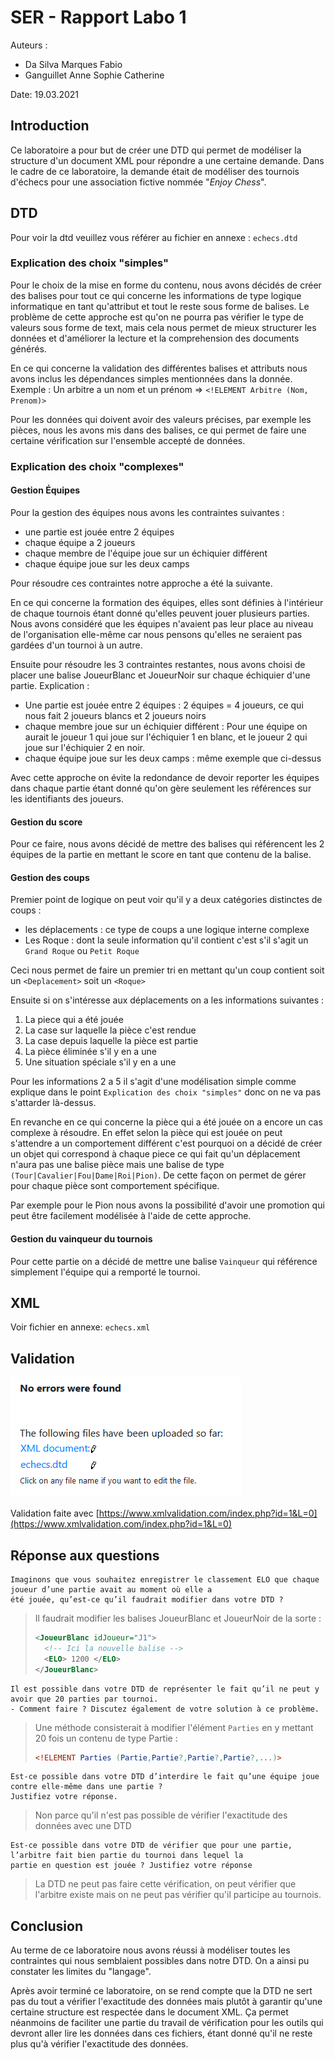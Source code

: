# SER - Rapport Labo 1
Auteurs :
* Da Silva Marques Fabio
* Ganguillet Anne Sophie Catherine

Date: 19.03.2021

## Introduction
Ce laboratoire a pour but de créer une DTD qui permet de modéliser la structure d'un document XML pour répondre a une certaine demande.
Dans le cadre de ce laboratoire, la demande était de modéliser des tournois d'échecs pour une association fictive nommée "*Enjoy Chess*".

## DTD
Pour voir la dtd veuillez vous référer au fichier en annexe : `echecs.dtd`

### Explication des choix "simples"
Pour le choix de la mise en forme du contenu, nous avons décidés de créer des balises pour tout ce qui concerne les informations de type logique informatique en tant qu'attribut et tout le reste sous forme de balises.
Le problème de cette approche est qu'on ne pourra pas vérifier le type de valeurs sous forme de text, mais cela nous permet de mieux structurer les données et d'améliorer la lecture et la comprehension des documents générés.

En ce qui concerne la validation des différentes balises et attributs nous avons inclus les dépendances simples mentionnées dans la donnée. Exemple : Un arbitre a un nom et un prénom => `<!ELEMENT Arbitre (Nom, Prenom)>`

Pour les données qui doivent avoir des valeurs précises, par exemple les pièces, nous les avons mis dans des balises, ce qui permet de faire une certaine vérification sur l'ensemble accepté de données.

### Explication des choix "complexes"

#### Gestion Équipes
Pour la gestion des équipes nous avons les contraintes suivantes :
* une partie est jouée entre 2 équipes
* chaque équipe a 2 joueurs
* chaque membre de l'équipe joue sur un échiquier différent
* chaque équipe joue sur les deux camps

Pour résoudre ces contraintes notre approche a été la suivante. 

En ce qui concerne la formation des équipes, elles sont définies à l'intérieur de chaque tournois étant donné qu'elles peuvent jouer plusieurs parties. Nous avons considéré que les équipes n'avaient pas leur place au niveau de l'organisation elle-même car nous pensons qu'elles ne seraient pas gardées d'un tournoi à un autre.

Ensuite pour résoudre les 3 contraintes restantes, nous avons choisi de placer une balise JoueurBlanc et JoueurNoir sur chaque échiquier d'une partie. Explication :
* Une partie est jouée entre 2 équipes : 2 équipes = 4 joueurs, ce qui nous fait 2 joueurs blancs et 2 joueurs noirs
* chaque membre joue sur un échiquier différent : Pour une équipe on aurait le joueur 1 qui joue sur l'échiquier 1 en blanc, et le joueur 2 qui joue sur l'échiquier 2 en noir.
* chaque équipe joue sur les deux camps : même exemple que ci-dessus

Avec cette approche on évite la redondance de devoir reporter les équipes dans chaque partie étant donné qu'on gère seulement les références sur les identifiants des joueurs.

#### Gestion du score
Pour ce faire, nous avons décidé de mettre des balises qui référencent les 2 équipes de la partie en mettant le score en tant que contenu de la balise.

#### Gestion des coups
Premier point de logique on peut voir qu'il y a deux catégories distinctes de coups :
* les déplacements : ce type de coups a une logique interne complexe
* Les Roque : dont la seule information qu'il contient c'est s'il s'agit un `Grand Roque` ou `Petit Roque`

Ceci nous permet de faire un premier tri en mettant qu'un coup contient soit un `<Deplacement>` soit un `<Roque>`

Ensuite si on s'intéresse aux déplacements on a les informations suivantes :
1. La piece qui a été jouée
1. La case sur laquelle la pièce c'est rendue
1. La case depuis laquelle la pièce est partie
1. La pièce éliminée s'il y en a une
1. Une situation spéciale s'il y en a une

Pour les informations 2 a 5 il s'agit d'une modélisation simple comme explique dans le point `Explication des choix "simples"` donc on ne va pas s'attarder là-dessus.

En revanche en ce qui concerne la pièce qui a été jouée on a encore un cas complexe à résoudre. En effet selon la pièce qui est jouée on peut s'attendre a un comportement différent c'est pourquoi on a décidé de créer un objet qui correspond à chaque piece ce qui fait qu'un déplacement n'aura pas une balise pièce mais une balise de type `(Tour|Cavalier|Fou|Dame|Roi|Pion)`. De cette façon on permet de gérer pour chaque pièce sont comportement spécifique.

Par exemple pour le Pion nous avons la possibilité d'avoir une promotion qui peut être facilement modélisée à l'aide de cette approche.

#### Gestion du vainqueur du tournois
Pour cette partie on a décidé de mettre une balise `Vainqueur` qui référence simplement l'équipe qui a remporté le tournoi.

## XML
Voir fichier en annexe: `echecs.xml`

## Validation

![validation de la dtd](./images/validation.png)

Validation faite avec 
[https://www.xmlvalidation.com/index.php?id=1&L=0](https://www.xmlvalidation.com/index.php?id=1&L=0)

## Réponse aux questions

``` 
Imaginons que vous souhaitez enregistrer le classement ELO que chaque joueur d’une partie avait au moment où elle a 
été jouée, qu’est-ce qu’il faudrait modifier dans votre DTD ?
```

> Il faudrait modifier les balises JoueurBlanc et JoueurNoir de la sorte :
> ```xml
> <JoueurBlanc idJoueur="J1">
>   <!-- Ici la nouvelle balise -->
>   <ELO> 1200 </ELO>
> </JoueurBlanc>
> ```

```
Il est possible dans votre DTD de représenter le fait qu’il ne peut y avoir que 20 parties par tournoi.
- Comment faire ? Discutez également de votre solution à ce problème.
```

> Une méthode consisterait à modifier l'élément `Parties` en y mettant 20 fois un contenu de type Partie :
> ```dtd
> <!ELEMENT Parties (Partie,Partie?,Partie?,Partie?,...)>
> ```

```
Est-ce possible dans votre DTD d’interdire le fait qu’une équipe joue contre elle-même dans une partie ? 
Justifiez votre réponse.
```

> Non parce qu'il n'est pas possible de vérifier l'exactitude des données avec une DTD

```
Est-ce possible dans votre DTD de vérifier que pour une partie, l’arbitre fait bien partie du tournoi dans lequel la 
partie en question est jouée ? Justifiez votre réponse
```

> La DTD ne peut pas faire cette vérification, on peut vérifier que l'arbitre existe mais on ne peut pas vérifier qu'il participe au tournois.

## Conclusion
Au terme de ce laboratoire nous avons réussi à modéliser toutes les contraintes qui nous semblaient possibles dans notre DTD. On a ainsi pu constater les limites du "langage". 

Après avoir terminé ce laboratoire, on se rend compte que la DTD ne sert pas du tout a vérifier l'exactitude des données mais plutôt à garantir qu'une certaine structure est respectée dans le document XML. Ça permet néanmoins de faciliter une partie du travail de vérification pour les outils qui devront aller lire les données dans ces fichiers, étant donné qu'il ne reste plus qu'à vérifier l'exactitude des données.